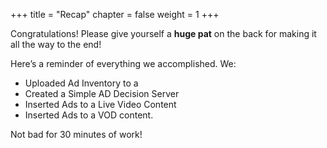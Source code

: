 +++
title = "Recap"
chapter = false
weight = 1
+++


Congratulations! Please give yourself a **huge pat** on the back for making it all the way to the end!

Here’s a reminder of everything we accomplished. We:

- Uploaded Ad Inventory to a
- Created a Simple AD Decision Server
- Inserted Ads to a Live Video Content
- Inserted Ads to a VOD content. 

Not bad for 30 minutes of work!